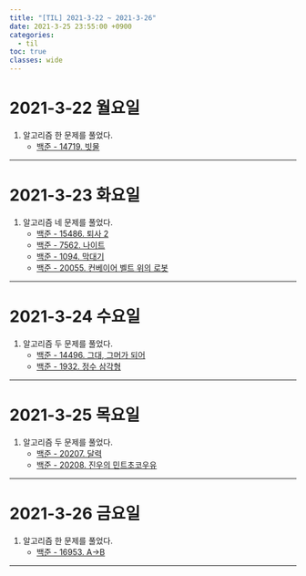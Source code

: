 ```yaml
---
title: "[TIL] 2021-3-22 ~ 2021-3-26"
date: 2021-3-25 23:55:00 +0900
categories:
  - til
toc: true
classes: wide
---
```


# 2021-3-22 월요일

1. 알고리즘 한 문제를 풀었다.
    - [백준 - 14719. 빗물](http://ddb8036631.github.io/boj/14719_빗물)

---

# 2021-3-23 화요일

1. 알고리즘 네 문제를 풀었다.
    - [백준 - 15486. 퇴사 2](http://ddb8036631.github.io/boj/15486_퇴사-2)
    - [백준 - 7562. 나이트](http://ddb8036631.github.io/boj/7562_나이트)
    - [백준 - 1094. 막대기](http://ddb8036631.github.io/boj/1094_막대기)
    - [백준 - 20055. 컨베이어 벨트 위의 로봇](http://ddb8036631.github.io/boj/20055_컨베이어-벨트-위의-로봇)

---

# 2021-3-24 수요일

1. 알고리즘 두 문제를 풀었다.
    - [백준 - 14496. 그대, 그머가 되어](http://ddb8036631.github.io/boj/14496_그대-그머가-되어)
    - [백준 - 1932. 정수 삼각형](http://ddb8036631.github.io/boj/1932_정수-삼각형)

---

# 2021-3-25 목요일

1. 알고리즘 두 문제를 풀었다.
    - [백준 - 20207. 달력](http://ddb8036631.github.io/boj/20207_달력)
    - [백준 - 20208. 진우의 민트초코우유](http://ddb8036631.github.io/boj/20208_진우의-민트초코우유)
  
---

# 2021-3-26 금요일

1. 알고리즘 한 문제를 풀었다.
    - [백준 - 16953. A->B](http://ddb8036631.github.io/boj/16953_A-B)

---